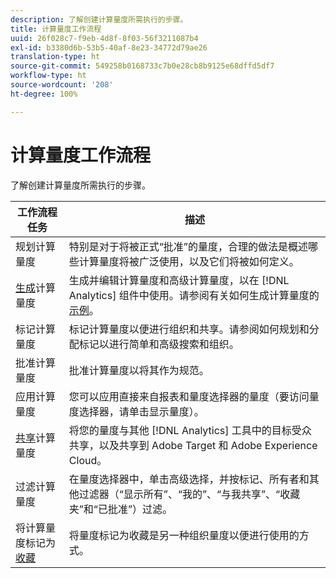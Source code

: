 ```yaml
---
description: 了解创建计算量度所需执行的步骤。
title: 计算量度工作流程
uuid: 26f028c7-f9eb-4d8f-8f03-56f3211087b4
exl-id: b3380d6b-53b5-40af-8e23-34772d79ae26
translation-type: ht
source-git-commit: 549258b0168733c7b0e28cb8b9125e68dffd5df7
workflow-type: ht
source-wordcount: '208'
ht-degree: 100%

---
```


# 计算量度工作流程

了解创建计算量度所需执行的步骤。

| 工作流程任务 | 描述 |
| --- | --- |
| 规划计算量度 | 特别是对于将被正式“批准”的量度，合理的做法是概述哪些计算量度将被广泛使用，以及它们将被如何定义。 |
| [生成](c-build-metrics/cm-build-metrics.md)计算量度 | 生成并编辑计算量度和高级计算量度，以在 [!DNL Analytics] 组件中使用。请参阅有关如何生成计算量度的[示例](c-build-metrics/cm-build-metrics.md)。 |
| [](cm-tagging.md)标记计算量度 | 标记计算量度以便进行组织和共享。请参阅如何规划和分配标记以进行简单和高级搜索和组织。 |
| [](cm-approving.md)批准计算量度 | 批准计算量度以将其作为规范。 |
| 应用计算量度 | 您可以应用直接来自报表和量度选择器的量度（要访问量度选择器，请单击显示量度）。 |
| [共享](cm-sharing.md)计算量度 | 将您的量度与其他 [!DNL Analytics] 工具中的目标受众共享，以及共享到 Adobe Target 和 Adobe Experience Cloud。 |
| 过滤计算量度 | 在量度选择器中，单击高级选择，并按标记、所有者和其他过滤器（“显示所有”、“我的”、“与我共享”、“收藏夹”和“已批准”）过滤。 |
| 将计算量度标记为[收藏](cm-finding.md) | 将量度标记为收藏是另一种组织量度以便进行使用的方式。 |
